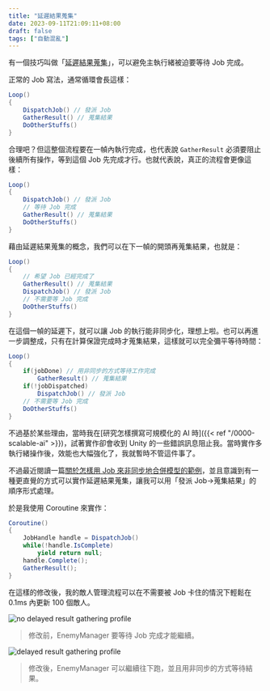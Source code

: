 ```yaml
---
title: "延遲結果蒐集"
date: 2023-09-11T21:09:11+08:00
draft: false
tags: ["自動混亂"]
---
```


有一個技巧叫做「<abbr title=Delayed Result Gathering>延遲結果蒐集</abbr>」，可以避免主執行緒被迫要等待 Job 完成。

正常的 Job 寫法，通常循環會長這樣：

```C#
Loop()
{
    DispatchJob() // 發派 Job
    GatherResult() // 蒐集結果
    DoOtherStuffs()
}
```

合理吧？但這整個流程要在一幀內執行完成，也代表說 `GatherResult` 必須要阻止後續所有操作，等到這個 Job 先完成才行。也就代表說，真正的流程會更像這樣：

```C#
Loop()
{
    DispatchJob() // 發派 Job
    // 等待 Job 完成
    GatherResult() // 蒐集結果
    DoOtherStuffs()
}
```

藉由延遲結果蒐集的概念，我們可以在下一幀的開頭再蒐集結果，也就是：

```C#
Loop()
{
    // 希望 Job 已經完成了
    GatherResult() // 蒐集結果
    DispatchJob() // 發派 Job
    // 不需要等 Job 完成
    DoOtherStuffs()
}
```

在這個一幀的延遲下，就可以讓 Job 的執行能非同步化，理想上啦。也可以再進一步調整成，只有在計算保證完成時才蒐集結果，這樣就可以完全彌平等待時間：

```C#
Loop()
{
    if(jobDone) // 用非同步的方式等待工作完成
        GatherResult() // 蒐集結果
    if(!jobDispatched)
        DispatchJob() // 發派 Job
    // 不需要等 Job 完成
    DoOtherStuffs()
}
```

不過基於某些理由，當時我在[研究怎樣撰寫可規模化的 AI 時]({{< ref "/0000-scalable-ai" >}})，試著實作卻會收到 Unity 的一些錯誤訊息阻止我。當時實作多執行緒操作後，效能也大幅強化了，我就暫時不管這件事了。

不過最近閱讀一篇[關於怎樣用 Job 來非同步地合併模型的範例](https://github.com/simplestargame/SimpleMeshChunkSample)，並且意識到有一種更直覺的方式可以實作延遲結果蒐集，讓我可以用「發派 Job→蒐集結果」的順序形式處理。

於是我使用 Coroutine 來實作：

```C#
Coroutine()
{
    JobHandle handle = DispatchJob()
    while(!handle.IsComplete)
        yield return null;
    handle.Complete();
    GatherResult();
}
```

在這樣的修改後，我的敵人管理流程可以在不需要被 Job 卡住的情況下輕鬆在 0.1ms 內更新 100 個敵人。

![no delayed result gathering profile](/images/posts/autopanic-devlog/0023/1.png)

> 修改前，EnemyManager 要等待 Job 完成才能繼續。

![delayed result gathering profile](/images/posts/autopanic-devlog/0023/2.png)

> 修改後，EnemyManager 可以繼續往下跑，並且用非同步的方式等待結果。